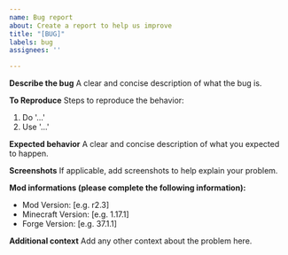 ```yaml
---
name: Bug report
about: Create a report to help us improve
title: "[BUG]"
labels: bug
assignees: ''

---
```


**Describe the bug**
A clear and concise description of what the bug is.

**To Reproduce**
Steps to reproduce the behavior:
1. Do '...'
2. Use '...'

**Expected behavior**
A clear and concise description of what you expected to happen.

**Screenshots**
If applicable, add screenshots to help explain your problem.

**Mod informations (please complete the following information):**
 - Mod Version: [e.g. r2.3]
 - Minecraft Version: [e.g. 1.17.1]
 - Forge Version: [e.g. 37.1.1]

**Additional context**
Add any other context about the problem here.
